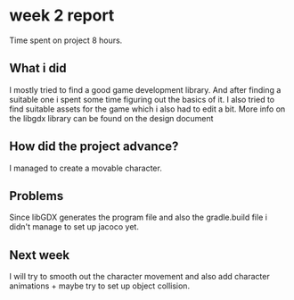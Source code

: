 # week 2 report
Time spent on project 8 hours.

## What i did

I mostly tried to find a good game development library. And after finding a suitable one i spent some time figuring out the basics of it. I also tried to find suitable assets for the game  which i also had to edit a bit.
More info on the libgdx library can be found on the design document

## How did the project advance?

I managed to create a movable character.

## Problems

Since libGDX generates the program file and also the gradle.build file i didn't manage to set up jacoco yet.

## Next week

I will try to smooth out the character movement and also add character animations + maybe try to set up object collision.
